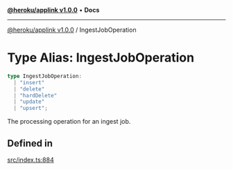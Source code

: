 [**@heroku/applink v1.0.0**](../README.md) • **Docs**

***

[@heroku/applink v1.0.0](../README.md) / IngestJobOperation

# Type Alias: IngestJobOperation

```ts
type IngestJobOperation: 
  | "insert"
  | "delete"
  | "hardDelete"
  | "update"
  | "upsert";
```

The processing operation for an ingest job.

## Defined in

[src/index.ts:884](https://github.com/heroku/heroku-applink-nodejs/blob/8285fe9db0bc3fb84b8b357e7da6a6202f07286d/src/index.ts#L884)
